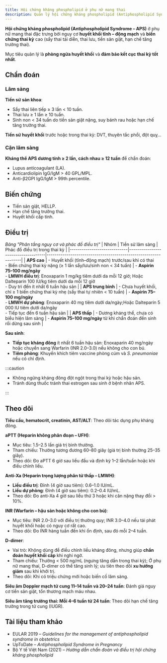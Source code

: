 ```yaml
---
title: Hội chứng kháng phospholipid ở phụ nữ mang thai
description: Quản lý hội chứng kháng phospholipid (Antiphospholipid Syndrome – APS) trong thai kỳ để phòng ngừa huyết khối và biến chứng sản khoa.
---
```


**Hội chứng kháng phospholipid (Antiphospholipid Syndrome – APS)** ở phụ nữ mang thai đặc trưng bởi nguy cơ **huyết khối tĩnh – động mạch** và **biến chứng thai kỳ** cao (sẩy thai tái diễn, thai lưu, tiền sản giật, hạn chế tăng trưởng thai).

Mục tiêu quản lý là **phòng ngừa huyết khối** và **đảm bảo kết cục thai kỳ tốt nhất**.

## Chẩn đoán

### Lâm sàng

**Tiền sử sản khoa**:

- Sẩy thai liên tiếp ≥ 3 lần < 10 tuần.
- Thai lưu ≥ 1 lần ≥ 10 tuần.
- Sinh non < 34 tuần do tiền sản giật nặng, suy bánh rau hoặc hạn chế tăng trưởng thai.

**Tiền sử huyết khối** trước hoặc trong thai kỳ: DVT, thuyên tắc phổi, đột quỵ...

### Cận lâm sàng

**Kháng thể APS dương tính ≥ 2 lần, cách nhau ≥ 12 tuần** để chẩn đoán:

- Lupus anticoagulant (LA).
- Anticardiolipin IgG/IgM > 40 GPL/MPL.
- Anti-β2GPI IgG/IgM > 99th percentile.

## Biến chứng

- Tiền sản giật, HELLP.
- Hạn chế tăng trưởng thai.
- Huyết khối cấp tính.

## Điều trị

_Bảng "Phân tầng nguy cơ và phác đồ điều trị"_
| Nhóm                        | Tiền sử lâm sàng                   | Phác đồ điều trị trong thai kỳ                                  |
|-----------------------------|------------------------------------|-----------------------------------------------------------------|
| **APS cao**                 | - Huyết khối (tĩnh–động mạch) trước/sau khi có thai<br/>- Biến chứng thai kỳ nặng (≥ 1 lần sẩy/lưu/sinh non < 34 tuần) | - **Aspirin 75–100 mg/ngày**<br/>- **LMWH điều trị**: Enoxaparin 1 mg/kg tiêm dưới da mỗi 12 giờ; Hoặc Dalteparin 100 IU/kg tiêm dưới da mỗi 12 giờ<br/>- Duy trì đến ít nhất 6 tuần hậu sản |
| **APS trung bình**          | - Chưa huyết khối, chỉ ≥ 1 biến chứng thai kỳ nhẹ (sẩy thai tự nhiên < 10 tuần) | - **Aspirin 75–100 mg/ngày**<br/>- **LMWH dự phòng**: Enoxaparin 40 mg tiêm dưới da/ngày;Hoặc Dalteparin 5 000 IU tiêm dưới da/ngày<br/>- Tiếp tục đến 6 tuần hậu sản |
| **APS thấp**                | - Dương kháng thể, chưa có biểu hiện lâm sàng | - **Aspirin 75–100 mg/ngày** từ khi chẩn đoán đến sinh rồi dừng sau sinh |

**Sau sinh**:

- **Tiếp tục kháng đông** ít nhất 6 tuần hậu sản: Enoxaparin 40 mg/ngày hoặc chuyển sang Warfarin (INR 2.0–3.0) nếu không cho con bú.
- **Tiêm phòng**: Khuyến khích tiêm vaccine phòng cúm và _S. pneumoniae_ nếu có chỉ định.

:::caution

- Không ngừng kháng đông đột ngột trong thai kỳ hoặc hậu sản.
- Tránh dùng thuốc tránh thai estrogen sau sinh ở bệnh nhân APS.

:::

## Theo dõi

**Tiểu cầu, hematocrit, creatinin, AST/ALT**: Theo dõi tác dụng phụ kháng đông.

**aPTT (Heparin không phân đoạn – UFH)**:

- Mục tiêu: 1.5–2.5 lần giá trị bình thường.
- Tham chiếu: Thường tương đương 60–80 giây (giá trị bình thường 25–35 giây).
- Theo dõi: Đo aPTT 6 giờ sau liều đầu và định kỳ 1–2 lần/tuần hoặc khi điều chỉnh liều.

**Anti-Xa (Heparin trọng lượng phân tử thấp – LMWH)**:

- **Liều điều trị**: Đỉnh (4 giờ sau tiêm): 0.6–1.0 IU/mL.
- **Liều dự phòng**: Đỉnh (4 giờ sau tiêm): 0.2–0.4 IU/mL. 
- Theo dõi: Đo anti-Xa 4 giờ sau liều thứ 3 hoặc khi cân nặng thay đổi > 10%.

**INR (Warfarin – hậu sản hoặc không cho con bú)**:

- Mục tiêu: INR 2.0–3.0 với điều trị thường quy; INR 3.0–4.0 nếu tái phát huyết khối hoặc có nguy cơ rất cao.
- Theo dõi: Đo INR hàng tuần đến khi ổn định, sau đó mỗi 2–4 tuần.

**D-dimer**:

- Vai trò: Không dùng để điều chỉnh liều kháng đông, nhưng giúp **chẩn đoán huyết khối cấp** khi nghi ngờ.
- Tham chiếu: Thường < 500 ng/mL (ngưng tăng dần trong thai kỳ); Ở phụ nữ mang thai, D-dimer có thể tăng sinh lý; ưu tiên theo dõi **xu hướng giảm** sau khi khởi trị.
- Theo dõi: Khi có triệu chứng mới hoặc biến cố lâm sàng.

**Siêu âm Doppler mạch tử cung 11–14 tuần và 20–24 tuần**: Đánh giá nguy cơ tiền sản giật, tổn thương mạch máu nhau.

**Siêu âm tăng trưởng thai: Mỗi 4–6 tuần từ 24 tuần**: Theo dõi hạn chế tăng trưởng trong tử cung (IUGR).

## Tài liệu tham khảo

- EULAR 2019 – _Guidelines for the management of antiphospholipid syndrome in obstetrics_
- UpToDate – _Antiphospholipid Syndrome in Pregnancy_
- Bộ Y tế Việt Nam (2021) – _Hướng dẫn chẩn đoán và điều trị hội chứng kháng phospholipid_
